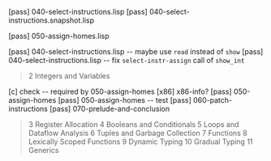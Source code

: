 [pass] 040-select-instructions.lisp
[pass] 040-select-instructions.snapshot.lisp

[pass] 050-assign-homes.lisp

[pass] 040-select-instructions.lisp -- maybe use `read` instead of `show`
[pass] 040-select-instructions.lisp -- fix `select-instr-assign` call of `show_int`

> 2 Integers and Variables

[c] check -- required by 050-assign-homes
[x86] x86-info?
[pass] 050-assign-homes
[pass] 050-assign-homes -- test
[pass] 060-patch-instructions
[pass] 070-prelude-and-conclusion

> 3 Register Allocation
> 4 Booleans and Conditionals
> 5 Loops and Dataflow Analysis
> 6 Tuples and Garbage Collection
> 7 Functions
> 8 Lexically Scoped Functions
> 9 Dynamic Typing
> 10 Gradual Typing
> 11 Generics
